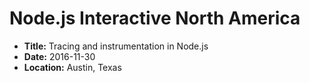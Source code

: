 # Node.js Interactive North America

- **Title:** Tracing and instrumentation in Node.js
- **Date:** 2016-11-30
- **Location:** Austin, Texas
